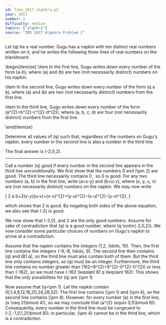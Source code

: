 ```yaml
---
id: fimo_2017_algebra_p2
year: 2017
number: 2
difficulty: medium
topics: ["algebra"]
source: "IMO 2017 Algebra Problem 2"
---
```


Let \(q\) be a real number. Gugu has a napkin with ten distinct real numbers written on it, and he writes the following three lines of real numbers on the blackboard:

\begin{itemize}
  \item In the first line, Gugu writes down every number of the form \(a-b\), where \(a\) and \(b\) are two (not necessarily distinct) numbers on his napkin.

  \item In the second line, Gugu writes down every number of the form \(q a b\), where \(a\) and \(b\) are two (not necessarily distinct) numbers from the first line.

  \item In the third line, Gugu writes down every number of the form \(a^{2}+b^{2}-c^{2}-d^{2}\), where \(a, b, c, d\) are four (not necessarily distinct) numbers from the first line.

\end{itemize}

Determine all values of \(q\) such that, regardless of the numbers on Gugu's napkin, every number in the second line is also a number in the third line.

The final answer is \(-2,0,2\).

---
Call a number \(q\) good if every number in the second line appears in the third line unconditionally. We first show that the numbers 0 and \(\pm 2\) are good. The third line necessarily contains 0 , so 0 is good. For any two numbers \(a, b\) in the first line, write \(a=x-y\) and \(b=u-v\), where \(x, y, u, v\) are (not necessarily distinct) numbers on the napkin. We may now write

\[
2 a b=2(x-y)(u-v)=(x-v)^{2}+(y-u)^{2}-(x-u)^{2}-(y-v)^{2},
\]

which shows that 2 is good. By negating both sides of the above equation, we also see that \(-2\) is good.

We now show that \(-2,0\), and 2 are the only good numbers. Assume for sake of contradiction that \(q\) is a good number, where \(q \notin\{-2,0,2\}\). We now consider some particular choices of numbers on Gugu's napkin to arrive at a contradiction.

Assume that the napkin contains the integers \(1,2, \ldots, 10\). Then, the first line contains the integers \(-9,-8, \ldots, 9\). The second line then contains \(q\) and \(81 q\), so the third line must also contain both of them. But the third line only contains integers, so \(q\) must be an integer. Furthermore, the third line contains no number greater than \(162=9^{2}+9^{2}-0^{2}-0^{2}\) or less than \(-162\), so we must have \(-162 \leqslant 81 q \leqslant 162\). This shows that the only possibilities for \(q\) are \(\pm 1\)

Now assume that \(q=\pm 1\). Let the napkin contain \(0,1,4,8,12,16,20,24,28,32\). The first line contains \(\pm 1\) and \(\pm 4\), so the second line contains \(\pm 4\). However, for every number \(a\) in the first line, \(a \neq 2(\bmod 4)\), so we may conclude that \(a^{2} \equiv 0,1(\bmod 8)\). Consequently, every number in the third line must be congruent to \(-2,-1,0,1,2(\bmod 8)\); in particular, \(\pm 4\) cannot be in the third line, which is a contradiction.
